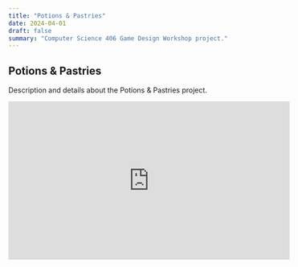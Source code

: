 ```yaml
---
title: "Potions & Pastries"
date: 2024-04-01
draft: false
summary: "Computer Science 406 Game Design Workshop project."
---
```


## Potions & Pastries

Description and details about the Potions & Pastries project.

<div class="video-container">
    <iframe width="560" height="315" src="https://youtu.be/iMgsxGeCC24" frameborder="0" allowfullscreen></iframe>
</div>
